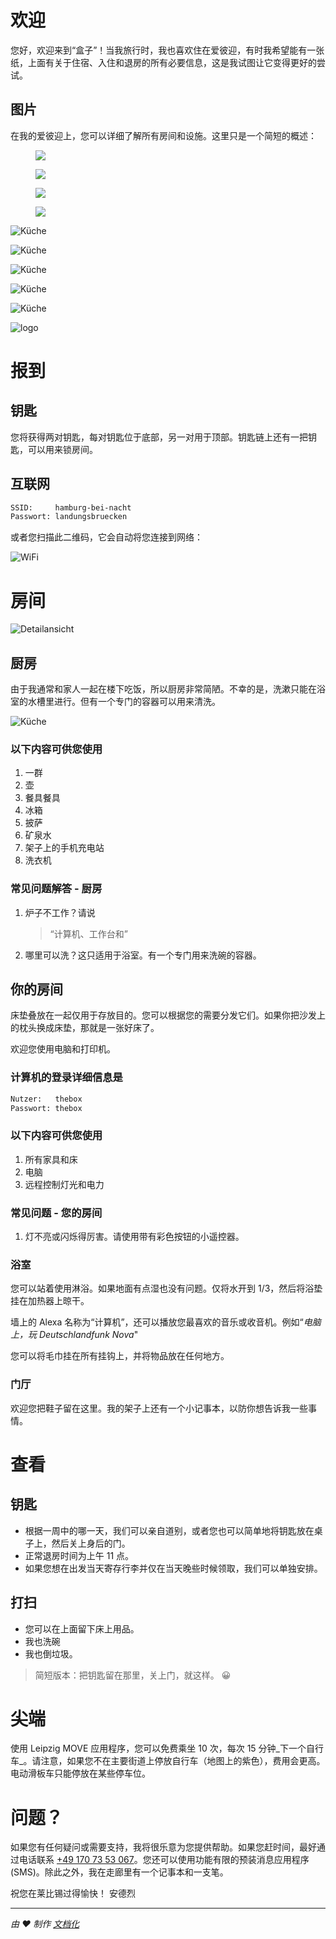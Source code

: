 # 欢迎

您好，欢迎来到“盒子”！当我旅行时，我也喜欢住在爱彼迎，有时我希望能有一张纸，上面有关于住宿、入住和退房的所有必要信息，这是我试图让它变得更好的尝试。

## 图片

在我的爱彼迎上，您可以详细了解所有房间和设施。这里只是一个简短的概述：

<div class='grid'>
<figure><img src='http://via.placeholder.com/600x400' class='img-zoomable' /></figure>
<figure><img src='http://via.placeholder.com/400x600' class='img-zoomable' /></figure>
<figure><img src='http://via.placeholder.com/400x600' class='img-zoomable' /></figure>
<figure><img src='http://via.placeholder.com/600x400' class='img-zoomable' /></figure>
</div>

<div class="grid">

![Küche](_media/rooms/kueche.jpg ":class=img-zoomable")

![Küche](_media/rooms/kueche.jpg ":class=img-zoomable")

![Küche](_media/rooms/kueche.jpg ":class=img-zoomable")

![Küche](_media/rooms/kueche.jpg ":class=img-zoomable")

![Küche](_media/rooms/kueche.jpg ":class=img-zoomable")

![logo](https://docsify.js.org/_media/icon.svg ":class=img-zoomable")

</div>

# 报到

## 钥匙

您将获得两对钥匙，每对钥匙位于底部，另一对用于顶部。钥匙链上还有一把钥匙，可以用来锁房间。

## 互联网

```txt
SSID:     hamburg-bei-nacht
Passwort: landungsbruecken
```

或者您扫描此二维码，它会自动将您连接到网络：

![WiFi](_media/wlan.png ":size=200")

# 房间

![Detailansicht](_media/thebox-map-detail.png)

## 厨房

由于我通常和家人一起在楼下吃饭，所以厨房非常简陋。不幸的是，洗漱只能在浴室的水槽里进行。但有一个专门的容器可以用来清洗。

![Küche](_media/rooms/kueche.jpg ":size=200")

### 以下内容可供您使用

1.  一群
2.  壶
3.  餐具餐具
4.  冰箱
5.  披萨
6.  矿泉水
7.  架子上的手机充电站
8.  洗衣机

### 常见问题解答 - 厨房

1.  炉子不工作？请说
    > “计算机、工作台和”
2.  哪里可以洗？这只适用于浴室。有一个专门用来洗碗的容器。

## 你的房间

床垫叠放在一起仅用于存放目的。您可以根据您的需要分发它们。如果你把沙发上的枕头换成床垫，那就是一张好床了。

欢迎您使用电脑和打印机。

### 计算机的登录详细信息是

```txt
Nutzer:   thebox
Passwort: thebox
```

### 以下内容可供您使用

1.  所有家具和床
2.  电脑
3.  远程控制灯光和电力

### 常见问题 - 您的房间

1.  灯不亮或闪烁得厉害。请使用带有彩色按钮的小遥控器。

### 浴室

您可以站着使用淋浴。如果地面有点湿也没有问题。仅将水开到 1/3，然后将浴垫挂在加热器上晾干。

墙上的 Alexa 名称为“计算机”，还可以播放您最喜欢的音乐或收音机。例如“_电脑上，玩 Deutschlandfunk Nova_"

您可以将毛巾挂在所有挂钩上，并将物品放在任何地方。

### 门厅

欢迎您把鞋子留在这里。我的架子上还有一个小记事本，以防你想告诉我一些事情。

# 查看

## 钥匙

-   根据一周中的哪一天，我们可以亲自道别，或者您也可以简单地将钥匙放在桌子上，然后关上身后的门。
-   正常退房时间为上午 11 点。
-   如果您想在出发当天寄存行李并仅在当天晚些时候领取，我们可以单独安排。

## 打扫

-   您可以在上面留下床上用品。
-   我也洗碗
-   我也倒垃圾。

> 简短版本：把钥匙留在那里，关上门，就这样。 😀

# 尖端

使用 Leipzig MOVE 应用程序，您可以免费乘坐 10 次，每次 15 分钟_下一个自行车_。请注意，如果您不在主要街道上停放自行车（地图上的紫色），费用会更高。电动滑板车只能停放在某些停车位。

# 问题？

如果您有任何疑问或需要支持，我将很乐意为您提供帮助。如果您赶时间，最好通过电话联系 <a href="tel:+491707353067">+49 170 73 53 067</a>。您还可以使用功能有限的预装消息应用程序 (SMS)。除此之外，我在走廊里有一个记事本和一支笔。

祝您在莱比锡过得愉快！
安德烈

* * *

_由 ❤️ 制作 [文档化](https://docsify.js.org/)_
